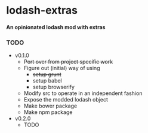# lodash-extras

#### An opinionated lodash mod with extras

### TODO

- v0.1.0
  - ~~Port over from project specific work~~
  - Figure out (initial) way of using
    - ~~setup grunt~~
    - setup babel
    - setup browserify
  - Modify src to operate in an independent fashion
  - Expose the modded lodash object
  - Make bower package
  - Make npm package
- v0.2.0
  - TODO
